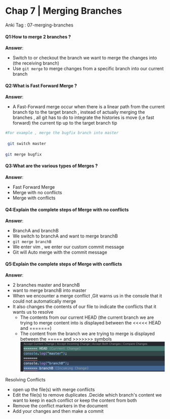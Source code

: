 # Chap 7 | Merging Branches

Anki Tag : 07-merging-branches 

#### Q1:How to merge 2 branches ? 

**Answer**:

- Switch to or checkout the branch we want to merge the changes into (the receiving branch)
- Use `git merge` to merge changes from a specific branch into our current branch 

#### Q2:What is Fast Forward Merge ? 

**Answer**:

-  A Fast-Forward merge occur when there is a linear path from the current branch tip to the target branch , instead of actually merging the branches , all git has to do to integrate the histories is move (i,e fast forward) the current tip up to the target branch tip 

  ```bash
  #For example , merge the bugfix branch into master
  
   git switch master
  
  git merge bugfix 
  ```

#### Q3:What are the various types of Merges ? 

**Answer**:

- Fast Forward Merge
- Merge with no conflicts
- Merge with conflicts 

#### Q4:Explain the complete steps of Merge with no conflicts 

**Answer**:

- BranchA and branchB 
- We switch to branchA and want to merge branchB
- `git merge branchB`
- We enter vim , we enter our custom commit message 
- Git will Auto merge with the commit message 

#### Q5:Explain the complete steps of Merge with conflicts 

**Answer**:

-  2 branches master and branchB
- want to merge branchB into master
- When we encounter a merge conflict ,Git warns us in the console that it could not automatically merge 
- It also changes the contents of our file to indicate the conflicts that it wants us to resolve 
  - The contents from our current HEAD (the current branch we are trying to merge content into is displayed between the <<<<< HEAD and =======)
  - The content from the branch we are trying to merge is displayed between the ===== and >>>>>>> symbols ![01-git-merge-conflicts](../../Assets/01-git-merge-conflicts.png)

Resolving Conflicts 

- open up the file(s) with merge conflicts 
- Edit the file(s) to remove duplicates .Decide which branch's content we want to keep in each conflict or keep the content from both 
- Remove the conflict markers in the document 
- Add your changes and then make a commit